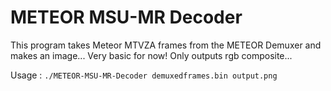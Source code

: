 # METEOR MSU-MR Decoder

This program takes Meteor MTVZA frames from the METEOR Demuxer and makes an image... Very basic for now! Only outputs rgb composite...

Usage : `./METEOR-MSU-MR-Decoder demuxedframes.bin output.png`